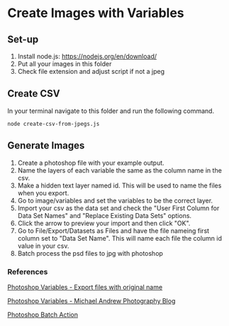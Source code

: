 # Create Images with Variables


## Set-up

1. Install node.js: https://nodejs.org/en/download/
2. Put all your images in this folder
3. Check file extension and adjust script if not a jpeg


## Create CSV

In your terminal navigate to this folder and run the following command.

```
node create-csv-from-jpegs.js
``` 

## Generate Images

1. Create a photoshop file with your example output. 
2. Name the layers of each variable the same as the column name in the csv.
3. Make a hidden text layer named id. This will be used to name the files when you export.
4. Go to image/variables and set the variables to be the correct layer.
5. Import your csv as the data set and check the "User First Column for Data Set Names" and "Replace Existing Data Sets" options.
6. Click the arrow to preview your import and then click "OK".
7. Go to File/Export/Datasets as Files and have the file nameing first column set to "Data Set Name". This will name each file the column id value in your csv.
8. Batch process the psd files to jpg with photoshop


### References

[Photoshop Variables - Export files with original name](https://www.youtube.com/watch?v=1PYu9dsaE5I&t=102s)

[Photoshop Variables - Michael Andrew Photography Blog](http://www.michaelthemaven.com/?postID=1703&photoshop-variables)

[Photoshop Batch Action](https://design.tutsplus.com/tutorials/how-to-create-a-photoshop-batch-action--cms-32877)


